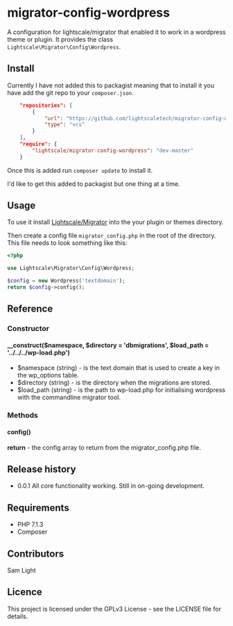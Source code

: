 # migrator-config-wordpress
A configuration for lightscale/migrator that enabled it to work in a wordpress
theme or plugin. It provides the class `Lightscale\Migrator\Config\Wordpress`.

## Install
Currently I have not added this to packagist meaning that to install it you have
add the git repo to your `composer.json`.

``` json
    "repositories": [
        {
            "url": "https://github.com/lightscaletech/migrator-config-wordpress.git",
            "type": "vcs"
        }
    ],
    "require": {
        "lightscale/migrator-config-wordpress": "dev-master"
    }
```

Once this is added run `composer update` to install it.

I'd like to get this added to packagist but one thing at a time.

## Usage

To use it install
[Lightscale/Migrator](https://github.com/lightscaletech/migrator) into the
your plugin or themes directory.

Then create a config file `migrator_config.php` in the root of the directory.
This file needs to look something like this:

``` php
<?php

use Lightscale\Migrator\Config\Wordpress;

$config = new Wordpress('textdomain');
return $config->config();

```

## Reference

### Constructor

#### __construct($namespace, $directory = 'dbmigrations', $load_path = '../../../wp-load.php')
- $namespace (string) - is the text domain that is used to create a key in the
wp_options table.
- $directory (string) - is the directory when the migrations are stored.
- $load_path (string) - is the path to wp-load.php for initialising wordpress
with the commandline migrator tool.

### Methods

#### config()

**return** - the config array to return from the migrator_config.php file.

## Release history
- 0.0.1 All core functionality working. Still in on-going development.

## Requirements
- PHP 7.1.3
- Composer

## Contributors
Sam Light

## Licence
This project is licensed under the GPLv3 License - see the LICENSE file for
details.
